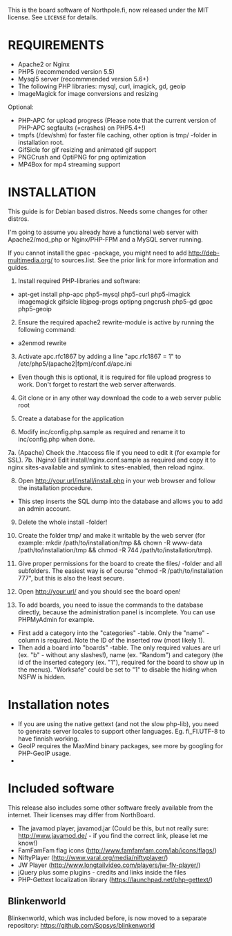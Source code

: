 This is the board software of Northpole.fi, now released under the MIT license.
See `LICENSE` for details.

REQUIREMENTS
============

- Apache2 or Nginx
- PHP5 (recommended version 5.5)
- Mysql5 server (recommmended version 5.6+)
- The following PHP libraries: mysql, curl, imagick, gd, geoip
- ImageMagick for image conversions and resizing

Optional:
- PHP-APC for upload progress (Please note that the current version of PHP-APC segfaults (=crashes) on PHP5.4+!)
- tmpfs (/dev/shm) for faster file caching, other option is tmp/ -folder in installation root.
- GifSicle for gif resizing and animated gif support
- PNGCrush and OptiPNG for png optimization
- MP4Box for mp4 streaming support

INSTALLATION
============
This guide is for Debian based distros. Needs some changes for other distros.

I'm going to assume you already have a functional web server with Apache2/mod_php or Nginx/PHP-FPM and a MySQL server running.

If you cannot install the gpac -package, you might need to add http://deb-multimedia.org/ to sources.list. See the prior link for more information and guides.

1. Install required PHP-libraries and software:
  - apt-get install php-apc php5-mysql php5-curl php5-imagick imagemagick gifsicle libjpeg-progs optipng pngcrush php5-gd gpac php5-geoip

2. Ensure the required apache2 rewrite-module is active by running the following command:
  - a2enmod rewrite

3. Activate apc.rfc1867 by adding a line "apc.rfc1867 = 1" to /etc/php5/(apache2|fpm)/conf.d/apc.ini
  - Even though this is optional, it is required for file upload progress to work. Don't forget to restart the web server afterwards.

4. Git clone or in any other way download the code to a web server public root

5. Create a database for the application

6. Modify inc/config.php.sample as required and rename it to inc/config.php when done.

7a. (Apache) Check the .htaccess file if you need to edit it (for example for SSL).
7b. (Nginx) Edit install/nginx.conf.sample as required and copy it to nginx sites-available and symlink to sites-enabled, then reload nginx.

8. Open http://your.url/install/install.php in your web browser and follow the installation procedure.
  - This step inserts the SQL dump into the database and allows you to add an admin account.

9. Delete the whole install -folder!

10. Create the folder tmp/ and make it writable by the web server (for example: mkdir /path/to/installation/tmp && chown -R www-data /path/to/installation/tmp && chmod -R 744 /path/to/installation/tmp).

11. Give proper permissions for the board to create the files/ -folder and all subfolders. The easiest way is of course "chmod -R /path/to/installation 777", but this is also the least secure.

12. Open http://your.url/ and you should see the board open!

13. To add boards, you need to issue the commands to the database directly, because the administration panel is incomplete. You can use PHPMyAdmin for example.
  - First add a category into the "categories" -table. Only the "name" -column is required. Note the ID of the inserted row (most likely 1).
  - Then add a board into "boards" -table. The only required values are url (ex. "b" - without any slashes!), name (ex. "Random") and category (the id of the inserted category (ex. "1"), required for the board to show up in the menus). "Worksafe" could be set to "1" to disable the hiding when NSFW is hidden.

Installation notes
==================
- If you are using the native gettext (and not the slow php-lib), you need to generate server locales to support other languages. Eg. fi_FI.UTF-8 to have finnish working.
- GeoIP requires the MaxMind binary packages, see more by googling for PHP-GeoIP usage.
- 

Included software
=================
This release also includes some other software freely available from the internet.
Their licenses may differ from NorthBoard.

- The javamod player, javamod.jar (Could be this, but not really sure: http://www.javamod.de/ - if you find the correct link, please let me know!)
- FamFamFam flag icons (http://www.famfamfam.com/lab/icons/flags/)
- NiftyPlayer (http://www.varal.org/media/niftyplayer/)
- JW Player (http://www.longtailvideo.com/players/jw-flv-player/)
- jQuery plus some plugins - credits and links inside the files
- PHP-Gettext localization library (https://launchpad.net/php-gettext/)

Blinkenworld
------------
Blinkenworld, which was included before, is now moved to a separate repository: https://github.com/Sopsys/blinkenworld
